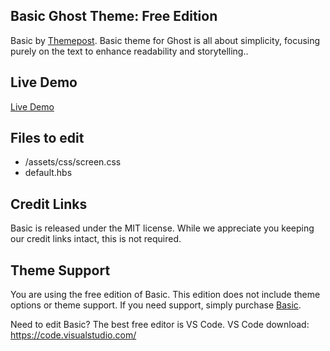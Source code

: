 ## Basic Ghost Theme: Free Edition

Basic by [Themepost](http://themepost.dev/basic).
Basic theme for Ghost is all about simplicity, focusing purely on the text to enhance readability and storytelling..

## Live Demo
[Live Demo](https://themepost.dev/previews/basic)

## Files to edit

 * /assets/css/screen.css
 * default.hbs

## Credit Links
Basic is released under the MIT license. While we appreciate you keeping our credit links intact, this is not required.

## Theme Support
You are using the free edition of Basic. This edition does not include theme options or theme support. If you need support, simply purchase [Basic](http://themepost.dev/basic).

Need to edit Basic? The best free editor is VS Code. VS Code download:
https://code.visualstudio.com/